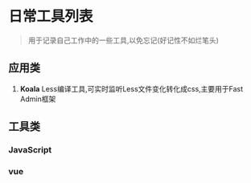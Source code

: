 # 日常工具列表
> 用于记录自己工作中的一些工具,以免忘记(好记性不如烂笔头)

## 应用类
1. **Koala** Less编译工具,可实时监听Less文件变化转化成css,主要用于Fast Admin框架
## 工具类
### JavaScript

### vue
